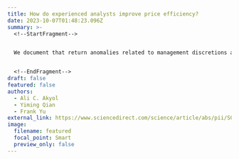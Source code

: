 ```yaml
---
title: How do experienced analysts improve price efficiency?
date: 2023-10-07T01:48:23.096Z
summary: >-
  <!--StartFragment-->


  We document that return anomalies related to management discretions are mitigated for firms followed by more experienced analysts. Nonetheless, only experience directly covering the firm matters while experience covering other firms is not associated with greater price efficiency. Focusing on the accrual anomaly, we then examine research and monitoring as possible channels through which experience mitigates mispricing. For firms followed by more experienced analysts, we find that forecast revisions and stock prices respond more positively to the accrual component of earnings. We further find that accrual quality is higher in firms followed by more experienced analysts, which holds after using both [propensity score matching](https://www.sciencedirect.com/topics/economics-econometrics-and-finance/propensity-score-matching "Learn more about propensity score matching from ScienceDirect's AI-generated Topic Pages") and exogenous events of [brokerage](https://www.sciencedirect.com/topics/economics-econometrics-and-finance/brokerage "Learn more about brokerage from ScienceDirect's AI-generated Topic Pages") closures and [mergers](https://www.sciencedirect.com/topics/economics-econometrics-and-finance/merger "Learn more about mergers from ScienceDirect's AI-generated Topic Pages") to control for endogeneity. Collectively, our results are consistent with monitoring being the primary mechanism by which experienced analysts reduce accrual mispricing.


  <!--EndFragment-->
draft: false
featured: false
authors:
  - Ali C. Akyol
  - Yiming Qian
  - Frank Yu
external_link: https://www.sciencedirect.com/science/article/abs/pii/S0378426623000250
image:
  filename: featured
  focal_point: Smart
  preview_only: false
---
```


